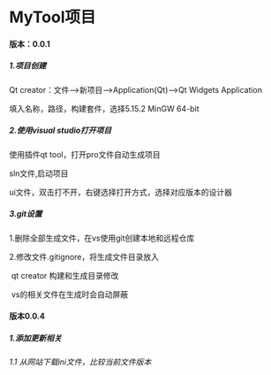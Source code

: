 # MyTool项目

#### 版本：0.0.1

##### 1.项目创建

Qt creator：文件-->新项目-->Application(Qt)-->Qt Widgets Application

填入名称，路径，构建套件，选择5.15.2 MinGW 64-bit

##### 2.使用visual studio打开项目

使用插件qt tool，打开pro文件自动生成项目

sln文件,启动项目

ui文件，双击打不开，右键选择打开方式，选择对应版本的设计器

##### 3.git设置

1.删除全部生成文件，在vs使用git创建本地和远程仓库

2.修改文件.gitignore，将生成文件目录放入

​	qt creator 构建和生成目录修改

​	vs的相关文件在生成时会自动屏蔽

#### 版本0.0.4

##### 1.添加更新相关  
###### 1.1 从网站下载ini文件，比较当前文件版本
        





